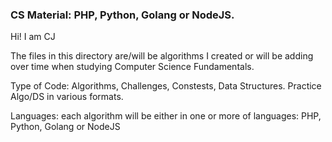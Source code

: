 ### CS Material:  PHP, Python, Golang or NodeJS.


Hi! I am CJ

The files in this directory are/will be algorithms I created or will be adding over time when studying Computer Science Fundamentals.

Type of Code: Algorithms, Challenges, Constests, Data Structures. Practice Algo/DS in various formats.

Languages: each algorithm will be either in one or more of languages:  PHP, Python, Golang or NodeJS


